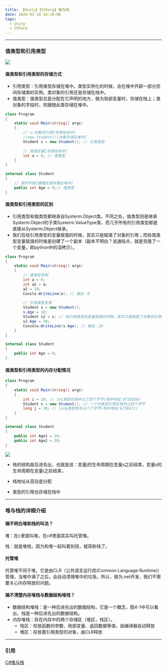 ```yaml
---
title: 【Unity】【CSharp】堆与栈
date: 2024-02-18 14:10:06
tags:
  - Unity
  - CSharp
---
```


---

### 值类型和引用类型

<img class="half" src="/../images/unity/值类型和引用类型.jpg"></img>

#### 值类型和引用类型的存储方式

- 引用类型：引用类型存储在堆中。类型实例化的时候，会在堆中开辟一部分空间存储类的实例。类对象的引用还是存储在栈中。
- 值类型：值类型总是分配在它声明的地方，做为局部变量时，存储在栈上；类对象的字段时，则跟随此类存储在堆中。

```C#
class Program
{
    static void Main(string[] args)
    {
        // s:对象的引用[存储在栈中]
        //new Student()[对象存储在堆中]
        Student s = new Student(); // 引用类型
        
        // 局部变量[存储在栈中]
        int a = 0; // 值类型
	}
}

internal class Student
{
    // 类的字段[跟随此类存储在堆中]
    public int Age = 0;// 值类型
}
```



#### 值类型和引用类型的区别

- 引用类型和值类型都继承自Systerm.Object类。不同之处，值类型则是继承Systerm.Object的子类Systerm.ValueType类，而几乎所有的引用类型都是直接从Systerm.Object继承。
- 我们在给引用类型的变量赋值的时候，其实只是赋值了对象的引用；而给值类型变量赋值的时候是创建了一个副本（副本不明白？说通俗点，就是克隆了一个变量，即python中的深拷贝）。

```C#
class Program
{
    static void Main(string[] args)
    {
        // 值类型复制
        int a = 0;
        int a2 = a;
        a2 = 10;
        Consle.WriteLine(a); // 输出：0
        
        // 引用类型复制
        Student s = new Student();
        s.Age = 10;
        Student s2 = s; // 给引用类型的变量赋值的时候，其实只是赋值了对象的引用
        s2.Age = 20;
        Console.WriteLine(s.Age); // 输出：20
    }
}

internal class Student
{
    public int Age = 0;
}
```



#### 值类型和引用类型的内存分配情况

```C#
class Program
{
    static void Main(string[] args)
    {
        int i = 10; // int类型在栈中占了四个字节(栈中地址:673EED8)
        Student s = new Student(); // 一个对象的引用在栈中占四个字节
        long j = 20; // long类型栈中占八个字节(栈中地址:673EECC)
    }
}

internal class Student
{
    public int Age1 = 10;
    public int Age2 = 20;
}
```

<img class="half" src="/../images/unity/值类型和引用类型的内存分配情况.png"></img>

- 栈的结构是后进先出，也就是说：变量j的生命周期在变量s之前结束，变量s的生命周期在变量i之前结束，

- 栈地址从高往底分配

- 类型的引用也存储在栈中



---

### 堆与栈的详细介绍

#### **搞不明白堆和栈的叫法**？

堆：在c里面叫堆，在c#里面其实叫托管堆。

栈：就是堆栈，因为和堆一起叫着别扭，就简称栈了。

#### 托管堆

托管堆不同于堆，它是由CLR（公共语言运行库(Common Language Runtime)）管理，当堆中满了之后，会自动清理堆中的垃圾。所以，做为.net开发，我们不需要关心内存释放的问题。

#### **搞不清楚内存堆栈与数据结构堆栈**？

- 数据结构堆栈：是一种后进先出的数据结构，它是一个概念，图4-1中可以看出，栈是一种后进先出的数据结构。
- 内存堆栈：存在内存中的两个存储区（堆区，栈区）。
  - 栈区：存放函数的参数、局部变量、返回数据等值，由编译器自动释放
  - 堆区：存放着引用类型的对象，由CLR释放

---

### 引用

[C#堆与栈](https://www.cnblogs.com/zd1994/p/4424329.html)
